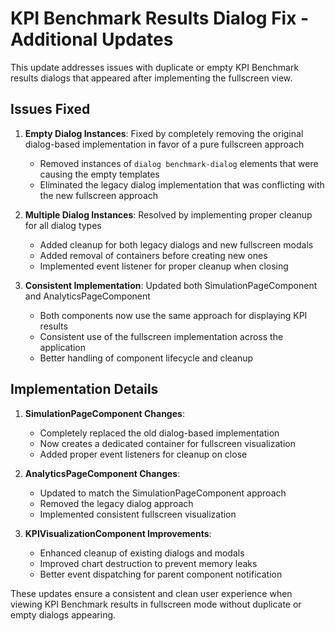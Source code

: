 # KPI Benchmark Results Dialog Fix - Additional Updates

This update addresses issues with duplicate or empty KPI Benchmark results dialogs that appeared after implementing the fullscreen view.

## Issues Fixed

1. **Empty Dialog Instances**: Fixed by completely removing the original dialog-based implementation in favor of a pure fullscreen approach
   - Removed instances of `dialog benchmark-dialog` elements that were causing the empty templates
   - Eliminated the legacy dialog implementation that was conflicting with the new fullscreen approach

2. **Multiple Dialog Instances**: Resolved by implementing proper cleanup for all dialog types
   - Added cleanup for both legacy dialogs and new fullscreen modals
   - Added removal of containers before creating new ones
   - Implemented event listener for proper cleanup when closing

3. **Consistent Implementation**: Updated both SimulationPageComponent and AnalyticsPageComponent
   - Both components now use the same approach for displaying KPI results
   - Consistent use of the fullscreen implementation across the application
   - Better handling of component lifecycle and cleanup

## Implementation Details

1. **SimulationPageComponent Changes**:
   - Completely replaced the old dialog-based implementation
   - Now creates a dedicated container for fullscreen visualization
   - Added proper event listeners for cleanup on close

2. **AnalyticsPageComponent Changes**:
   - Updated to match the SimulationPageComponent approach
   - Removed the legacy dialog approach
   - Implemented consistent fullscreen visualization

3. **KPIVisualizationComponent Improvements**:
   - Enhanced cleanup of existing dialogs and modals
   - Improved chart destruction to prevent memory leaks
   - Better event dispatching for parent component notification

These updates ensure a consistent and clean user experience when viewing KPI Benchmark results in fullscreen mode without duplicate or empty dialogs appearing.
